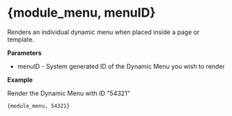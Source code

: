 # {module_menu, menuID}

Renders an individual dynamic menu when placed inside a page or template. 

**Parameters**

* menuID - System generated ID of the Dynamic Menu you wish to render

**Example**

Render the Dynamic Menu with ID "54321"

`{module_menu, 54321}`
